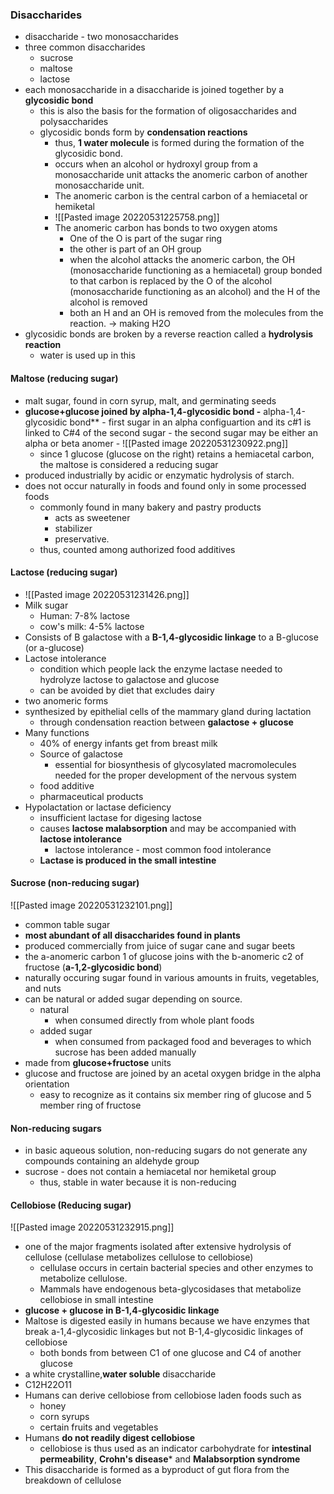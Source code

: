 ### Disaccharides
- disaccharide - two monosaccharides
- three common disaccharides
	- sucrose
	- maltose
	- lactose
- each monosaccharide in a disaccharide is joined together by a **glycosidic bond**
	- this is also the basis for the formation of oligosaccharides and polysaccharides
	- glycosidic bonds form by **condensation reactions**
		- thus, **1 water molecule** is formed during the formation of the glycosidic bond.
		- occurs when an alcohol or hydroxyl group from a monosaccharide unit attacks the anomeric carbon of another monosaccharide unit. 
		- The anomeric carbon is the central carbon of a hemiacetal or hemiketal
		- ![[Pasted image 20220531225758.png]]
		- The anomeric carbon has bonds to two oxygen atoms
			- One of the O is part of the sugar ring
			- the other is part of an OH group
			- when the alcohol attacks the anomeric carbon, the OH (monosaccharide functioning as a hemiacetal) group bonded to that carbon is replaced by the O of the alcohol (monosaccharide functioning as an alcohol) and the H of the alcohol is removed
			- both an H and an OH is removed from the molecules from the reaction.  -> making H2O
- glycosidic bonds are broken by a reverse reaction called a **hydrolysis reaction**
	- water is used up in this

#### Maltose (reducing sugar)
- malt sugar, found in corn syrup, malt, and germinating seeds
- **glucose+glucose joined by alpha-1,4-glycosidic bond
	-** alpha-1,4-glycosidic bond** 
		- first sugar in an alpha configuartion and its c#1 is linked to C#4 of the second sugar
		- the second sugar may be either an alpha or beta anomer
		- ![[Pasted image 20220531230922.png]]
	- since 1 glucose (glucose on the right) retains a hemiacetal carbon, the maltose is considered a reducing sugar
- produced industrially by acidic or enzymatic hydrolysis of starch. 
- does not occur naturally in foods and found only in some processed foods
	- commonly found in many bakery and pastry products
		- acts as sweetener
		- stabilizer
		- preservative.
	- thus, counted among authorized food additives


#### Lactose (reducing sugar)
- ![[Pasted image 20220531231426.png]]
- Milk sugar
	- Human: 7-8% lactose
	- cow's milk: 4-5% lactose
- Consists of B galactose with a **B-1,4-glycosidic linkage** to a B-glucose (or a-glucose)
- Lactose intolerance
	- condition which people lack the enzyme lactase needed to hydrolyze lactose to galactose and glucose
	- can be avoided by diet that excludes dairy
- two anomeric forms
- synthesized by epithelial cells of the mammary gland during lactation 
	- through condensation reaction between **galactose + glucose**
- Many functions
	- 40% of energy infants get from breast milk
	- Source of galactose
		- essential for biosynthesis of glycosylated macromolecules needed for the proper development of the nervous system
	- food additive
	- pharmaceutical products
- Hypolactation or lactase deficiency
	- insufficient lactase for digesing lactose
	- causes **lactose malabsorption** and may be accompanied with **lactose intolerance**
		- lactose intolerance - most common food intolerance 
	- **Lactase is produced in the small intestine**


#### Sucrose (non-reducing sugar)
![[Pasted image 20220531232101.png]]
- common table sugar
- **most abundant of all disaccharides found in plants**
- produced commercially from juice of sugar cane and sugar beets
- the a-anomeric carbon 1 of glucose joins with the b-anomeric c2 of fructose (**a-1,2-glycosidic bond**)
- naturally occuring sugar found in various amounts in fruits, vegetables, and nuts
- can be natural or added sugar depending on source. 
	- natural
		- when consumed directly from whole plant foods
	- added sugar
		- when consumed from packaged food and beverages to which sucrose has been added manually
- made from **glucose+fructose** units
- glucose and fructose are joined by an acetal oxygen bridge in the alpha orientation
	- easy to recognize as it contains six member ring of glucose and 5 member ring of fructose

#### Non-reducing sugars
- in basic aqueous solution, non-reducing sugars do not generate any compounds containing an aldehyde group
- sucrose - does not contain a hemiacetal nor hemiketal group
	- thus, stable in water because it is non-reducing

#### Cellobiose (Reducing sugar)
![[Pasted image 20220531232915.png]]
- one of the major fragments isolated after extensive hydrolysis of cellulose (cellulase metabolizes cellulose to cellobiose)
	- cellulase occurs in certain bacterial species and other enzymes to metabolize cellulose. 
	- Mammals have endogenous beta-glycosidases that metabolize cellobiose in small intestine
- **glucose + glucose in B-1,4-glycosidic linkage**
- Maltose is digested easily in humans because we have enzymes that break a-1,4-glycosidic linkages but not B-1,4-glycosidic linkages of cellobiose
	- both bonds from between C1 of one glucose and C4 of another glucose
- a white crystalline,**water soluble** disaccharide
- C12H22O11
- Humans can derive cellobiose from cellobiose laden foods such as
	- honey
	- corn syrups
	- certain fruits and vegetables
- Humans **do not readily digest cellobiose**
	- cellobiose is thus used as an indicator carbohydrate for **intestinal permeability**, **Crohn's disease*** and **Malabsorption syndrome**
- This disaccharide is formed as a byproduct of gut flora from the breakdown of cellulose